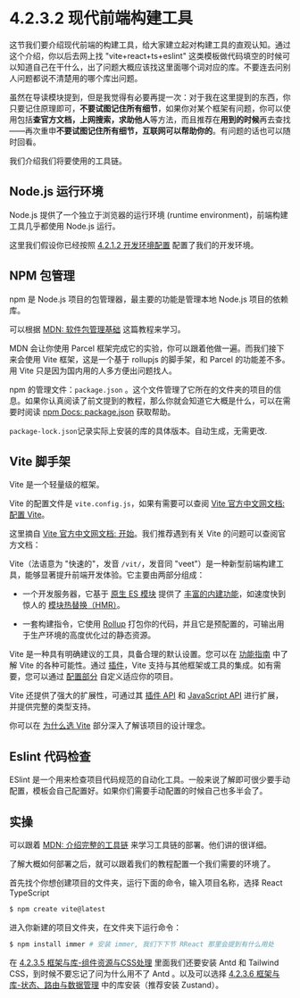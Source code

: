 # 4.2.3.2 现代前端构建工具

这节我们要介绍现代前端的构建工具，给大家建立起对构建工具的直观认知。通过这个介绍，你以后去网上找 "vite+react+ts+eslint" 这类模板做代码填空的时候可以知道自己在干什么，出了问题大概应该找这里面哪个词对应的库。不要连去问别人问题都说不清楚用的哪个库出问题。

虽然在导读模块提到，但是我觉得有必要再提一次：对于我在这里提到的东西，你只要记住原理即可，**不要试图记住所有细节**，如果你对某个框架有问题，你可以使用包括**查官方文档，上网搜索，求助他人**等方法，而且推荐在**用到的时候**再去查找——再次重申**不要试图记住所有细节，互联网可以帮助你的**。有问题的话也可以随时回看。

我们介绍我们将要使用的工具链。

## Node.js 运行环境

Node.js 提供了一个独立于浏览器的运行环境 (runtime environment)，前端构建工具几乎都使用 Node.js 运行。

这里我们假设你已经按照 [4.2.1.2 开发环境配置](../4.2.1%20导读模块/4.2.1.2%20开发环境配置.md) 配置了我们的开发环境。

## NPM 包管理

npm 是 Node.js 项目的包管理器，最主要的功能是管理本地 Node.js 项目的依赖库。

可以根据 [MDN: 软件包管理基础](https://developer.mozilla.org/zh-CN/docs/Learn/Tools_and_testing/Understanding_client-side_tools/Package_management) 这篇教程来学习。

MDN 会让你使用 Parcel 框架完成它的实验，你可以跟着他做一遍。而我们接下来会使用 Vite 框架，这是一个基于 rollupjs 的脚手架，和 Parcel 的功能差不多。用 Vite 只是因为国内用的人多方便出问题找人。

npm 的管理文件：`package.json` 。这个文件管理了它所在的文件夹的项目的信息。如果你认真阅读了前文提到的教程，那么你就会知道它大概是什么，可以在需要时阅读 [npm Docs: package.json](https://docs.npmjs.com/cli/v10/configuring-npm/package-json) 获取帮助。

`package-lock.json`记录实际上安装的库的具体版本。自动生成，无需更改.

## Vite 脚手架

Vite 是一个轻量级的框架。

Vite 的配置文件是 `vite.config.js`，如果有需要可以查阅 [Vite 官方中文网文档: 配置 Vite](https://cn.vite.dev/config/)。

这里摘自 [Vite 官方中文网文档: 开始](https://cn.vite.dev/guide/)。我们推荐遇到有关 Vite 的问题可以查阅官方文档：

Vite（法语意为 "快速的"，发音 `/vit/`，发音同 "veet"）是一种新型前端构建工具，能够显著提升前端开发体验。它主要由两部分组成：

- 一个开发服务器，它基于 [原生 ES 模块](https://developer.mozilla.org/en-US/docs/Web/JavaScript/Guide/Modules) 提供了 [丰富的内建功能](https://cn.vite.dev/guide/features)，如速度快到惊人的 [模块热替换（HMR）](https://cn.vite.dev/guide/features#hot-module-replacement)。

- 一套构建指令，它使用 [Rollup](https://rollupjs.org) 打包你的代码，并且它是预配置的，可输出用于生产环境的高度优化过的静态资源。

Vite 是一种具有明确建议的工具，具备合理的默认设置。您可以在 [功能指南](https://cn.vite.dev/guide/features) 中了解 Vite 的各种可能性。通过 [插件](https://cn.vite.dev/guide/using-plugins)，Vite 支持与其他框架或工具的集成。如有需要，您可以通过 [配置部分](https://cn.vite.dev/config/) 自定义适应你的项目。

Vite 还提供了强大的扩展性，可通过其 [插件 API](https://cn.vite.dev/guide/api-plugin) 和 [JavaScript API](https://cn.vite.dev/guide/api-javascript) 进行扩展，并提供完整的类型支持。

你可以在 [为什么选 Vite](https://cn.vite.dev/guide/why) 部分深入了解该项目的设计理念。

## Eslint 代码检查

ESlint 是一个用来检查项目代码规范的自动化工具。一般来说了解即可很少要手动配置，模板会自己配置好。如果你们需要手动配置的时候自己也多半会了。

## 实操

可以跟着 [MDN: 介绍完整的工具链](https://developer.mozilla.org/zh-CN/docs/Learn/Tools_and_testing/Understanding_client-side_tools/Introducing_complete_toolchain) 来学习工具链的部署。他们讲的很详细。

了解大概如何部署之后，就可以跟着我们的教程配置一个我们需要的环境了。

首先找个你想创建项目的文件夹，运行下面的命令，输入项目名称，选择 React TypeScript

``` bash
$ npm create vite@latest
```

进入你新建的项目文件夹，在文件夹下运行命令：

``` bash
$ npm install immer # 安装 immer, 我们下下节 RReact 那里会提到有什么用处
```

在 [4.2.3.5 框架与库-组件资源与CSS处理](./4.2.3.5%20框架与库：组件资源与CSS处理.md) 里面我们还要安装 Antd 和 Tailwind CSS，到时候不要忘记了问为什么用不了 Antd 。以及可以选择 [4.2.3.6 框架与库-状态、路由与数据管理](./4.2.3.6%20框架与库：状态、路由与数据管理.md) 中的库安装（推荐安装 Zustand）。
